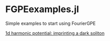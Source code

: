 # FGPEexamples.jl
Simple examples to start using FourierGPE

[1d harmonic potential: imprinting a dark soliton](https://ashtonsbradley.github.io/FGPEexamples.jl/html/1dharmonic.html)

